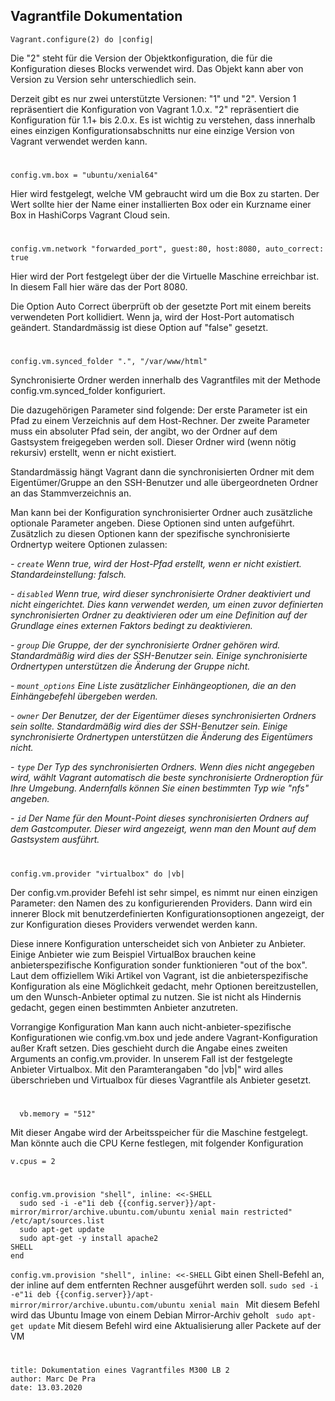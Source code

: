 Vagrantfile Dokumentation
-----------------------------
`Vagrant.configure(2) do |config|`

Die "2" steht für die Version der Objektkonfiguration, die für die Konfiguration dieses Blocks verwendet wird.
Das Objekt kann aber von Version zu Version sehr unterschiedlich sein.

Derzeit gibt es nur zwei unterstützte Versionen: "1" und "2". Version 1 repräsentiert die Konfiguration von Vagrant 1.0.x. "2" repräsentiert die Konfiguration für 1.1+ bis 2.0.x.
Es ist wichtig zu verstehen, dass innerhalb eines einzigen Konfigurationsabschnitts nur eine einzige Version von Vagrant verwendet werden kann.
#
```
config.vm.box = "ubuntu/xenial64"
```
  
  Hier wird festgelegt, welche VM gebraucht wird um die Box zu starten.  Der Wert sollte hier der Name einer installierten Box oder ein Kurzname einer Box in HashiCorps Vagrant Cloud sein.
#
```
config.vm.network "forwarded_port", guest:80, host:8080, auto_correct: true
```

Hier wird der Port festgelegt über der die Virtuelle Maschine erreichbar ist. In diesem Fall hier wäre das der Port 8080.

Die Option Auto Correct überprüft ob der gesetzte Port mit einem bereits verwendeten Port kollidiert. Wenn ja, wird der Host-Port automatisch geändert. 
 Standardmässig ist diese Option auf "false" gesetzt.
#
 ```
 config.vm.synced_folder ".", "/var/www/html"
```
Synchronisierte Ordner werden innerhalb des Vagrantfiles mit der Methode config.vm.synced_folder konfiguriert. 

Die dazugehörigen Parameter sind folgende:
Der erste Parameter ist ein Pfad zu einem Verzeichnis auf dem Host-Rechner. 
Der zweite Parameter muss ein absoluter Pfad sein, der angibt, wo der Ordner auf dem Gastsystem freigegeben werden soll. Dieser Ordner wird (wenn nötig rekursiv) erstellt, wenn er nicht existiert. 

Standardmässig hängt Vagrant dann die synchronisierten Ordner mit dem Eigentümer/Gruppe an den SSH-Benutzer und alle übergeordneten Ordner an das Stammverzeichnis an.

Man kann bei der Konfiguration synchronisierter Ordner auch zusätzliche optionale Parameter angeben. Diese Optionen sind unten aufgeführt. 
Zusätzlich zu diesen Optionen kann der spezifische synchronisierte Ordnertyp weitere Optionen zulassen:

*- `create` Wenn true, wird der Host-Pfad erstellt, wenn er nicht existiert. Standardeinstellung: falsch.*

*- `disabled` Wenn true, wird dieser synchronisierte Ordner deaktiviert und nicht eingerichtet. 
Dies kann verwendet werden, um einen zuvor definierten synchronisierten Ordner zu deaktivieren oder um eine Definition auf der Grundlage eines externen Faktors bedingt zu deaktivieren.*

*- `group`  Die Gruppe, der der synchronisierte Ordner gehören wird. Standardmäßig wird dies der SSH-Benutzer sein. Einige synchronisierte Ordnertypen unterstützen die Änderung der Gruppe nicht.*

*- `mount_options`  Eine Liste zusätzlicher Einhängeoptionen, die an den Einhängebefehl übergeben werden.*

*- `owner` Der Benutzer, der der Eigentümer dieses synchronisierten Ordners sein sollte. Standardmäßig wird dies der SSH-Benutzer sein. Einige synchronisierte Ordnertypen unterstützen die Änderung des Eigentümers nicht.*

*- `type`  Der Typ des synchronisierten Ordners. Wenn dies nicht angegeben wird, wählt Vagrant automatisch die beste synchronisierte Ordneroption für Ihre Umgebung. Andernfalls können Sie einen bestimmten Typ wie "nfs" angeben.*

*- `id` Der Name für den Mount-Point dieses synchronisierten Ordners auf dem Gastcomputer. Dieser wird angezeigt, wenn man den Mount auf dem Gastsystem ausführt.*

  #
 ```
config.vm.provider "virtualbox" do |vb|
```
Der config.vm.provider Befehl ist sehr simpel, es nimmt nur einen einzigen Parameter: den Namen des zu konfigurierenden Providers. Dann wird ein innerer Block mit benutzerdefinierten Konfigurationsoptionen angezeigt, der zur Konfiguration dieses Providers verwendet werden kann.

Diese innere Konfiguration unterscheidet sich von Anbieter zu Anbieter.
Einige Anbieter wie zum Beispiel VirtualBox brauchen keine anbieterspezifische Konfiguration sonder funktionieren "out of the box".
Laut dem offiziellem Wiki Artikel von Vagrant, ist die anbieterspezifische Konfiguration als eine Möglichkeit gedacht, mehr Optionen bereitzustellen, um den Wunsch-Anbieter optimal zu nutzen. Sie ist nicht als Hindernis gedacht, gegen einen bestimmten Anbieter anzutreten.

Vorrangige Konfiguration
Man kann auch nicht-anbieter-spezifische Konfigurationen wie config.vm.box und jede andere Vagrant-Konfiguration außer Kraft setzen. Dies geschieht durch die Angabe eines zweiten Arguments an config.vm.provider. 
In unserem Fall ist der festgelegte Anbieter Virtualbox. Mit den Paramterangaben "do |vb|" wird alles überschrieben und Virtualbox für dieses Vagrantfile als Anbieter gesetzt.
#
```
  vb.memory = "512"
  ```

Mit dieser Angabe wird der Arbeitsspeicher für die Maschine festgelegt.
Man könnte auch die CPU Kerne festlegen, mit folgender Konfiguration

  `v.cpus = 2`
#
```
config.vm.provision "shell", inline: <<-SHELL
  sudo sed -i -e"1i deb {{config.server}}/apt-mirror/mirror/archive.ubuntu.com/ubuntu xenial main restricted" /etc/apt/sources.list 
  sudo apt-get update
  sudo apt-get -y install apache2 
SHELL
end
```
`config.vm.provision "shell", inline: <<-SHELL`
Gibt einen Shell-Befehl an, der inline auf dem entfernten Rechner ausgeführt werden soll.
`sudo sed -i -e"1i deb {{config.server}}/apt-mirror/mirror/archive.ubuntu.com/ubuntu xenial main `
Mit diesem Befehl wird das Ubuntu Image von einem Debian Mirror-Archiv geholt
` sudo apt-get update`
Mit diesem Befehl wird eine Aktualisierung aller Packete auf der VM 
#
```
title: Dokumentation eines Vagrantfiles M300 LB 2
author: Marc De Pra
date: 13.03.2020
```
<!--stackedit_data:
eyJoaXN0b3J5IjpbLTEzMDE0NjkyMjAsLTcyMDEzMDM1LC0xMj
M1NTg3NTgyLC02NDAzNjExODYsLTEwODI3NDY2MCw0NTk1NjQ5
ODYsMTc3NTUwNjIyMCwxMjUwNDM2MjkyLDY4ODY0OTk0MiwxND
A0Mjc1Mzk2LC0xNjQ5MTI5MTY0LC05OTE2MzM4NCwtNzUwNzE1
OTIyXX0=
-->
